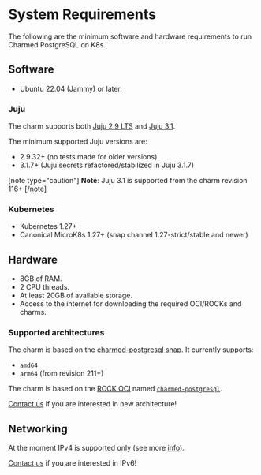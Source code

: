 # System Requirements

The following are the minimum software and hardware requirements to run Charmed PostgreSQL on K8s.

## Software
* Ubuntu 22.04 (Jammy) or later.

### Juju

The charm supports both [Juju 2.9 LTS](https://github.com/juju/juju/releases) and [Juju 3.1](https://github.com/juju/juju/releases).

The minimum supported Juju versions are:

* 2.9.32+ (no tests made for older versions).
* 3.1.7+ (Juju secrets refactored/stabilized in Juju 3.1.7)

[note type="caution"]
**Note**: Juju 3.1 is supported from the charm revision 116+
[/note]

### Kubernetes

* Kubernetes 1.27+
* Canonical MicroK8s 1.27+ (snap channel 1.27-strict/stable and newer)

## Hardware

- 8GB of RAM.
- 2 CPU threads.
- At least 20GB of available storage.
- Access to the internet for downloading the required OCI/ROCKs and charms.

### Supported architectures
The charm is based on the [charmed-postgresql snap](https://snapcraft.io/charmed-postgresql). It currently supports:
* `amd64`
* `arm64` (from revision 211+)

The charm is based on the [ROCK OCI](https://github.com/canonical/charmed-postgresql-rock) named [`charmed-postgresql`](https://github.com/canonical/charmed-postgresql-rock/pkgs/container/charmed-postgresql).

[Contact us](/t/11852) if you are interested in new architecture!

## Networking

At the moment IPv4 is supported only (see more [info](https://warthogs.atlassian.net/browse/DPE-4695)).

[Contact us](/t/11852) if you are interested in IPv6!